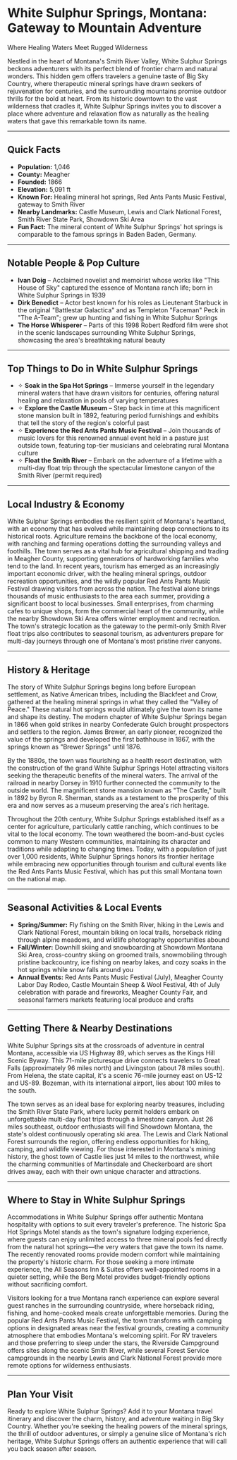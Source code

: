 # White Sulphur Springs, Montana: Gateway to Mountain Adventure
Where Healing Waters Meet Rugged Wilderness

Nestled in the heart of Montana's Smith River Valley, White Sulphur Springs beckons adventurers with its perfect blend of frontier charm and natural wonders. This hidden gem offers travelers a genuine taste of Big Sky Country, where therapeutic mineral springs have drawn seekers of rejuvenation for centuries, and the surrounding mountains promise outdoor thrills for the bold at heart. From its historic downtown to the vast wilderness that cradles it, White Sulphur Springs invites you to discover a place where adventure and relaxation flow as naturally as the healing waters that gave this remarkable town its name.

---

## Quick Facts

- **Population:** 1,046
- **County:** Meagher
- **Founded:** 1866
- **Elevation:** 5,091 ft
- **Known For:** Healing mineral hot springs, Red Ants Pants Music Festival, gateway to Smith River
- **Nearby Landmarks:** Castle Museum, Lewis and Clark National Forest, Smith River State Park, Showdown Ski Area
- **Fun Fact:** The mineral content of White Sulphur Springs' hot springs is comparable to the famous springs in Baden Baden, Germany.

---

## Notable People & Pop Culture

- **Ivan Doig** – Acclaimed novelist and memoirist whose works like "This House of Sky" captured the essence of Montana ranch life; born in White Sulphur Springs in 1939
- **Dirk Benedict** – Actor best known for his roles as Lieutenant Starbuck in the original "Battlestar Galactica" and as Templeton "Faceman" Peck in "The A-Team"; grew up hunting and fishing in White Sulphur Springs
- **The Horse Whisperer** – Parts of this 1998 Robert Redford film were shot in the scenic landscapes surrounding White Sulphur Springs, showcasing the area's breathtaking natural beauty

---

## Top Things to Do in White Sulphur Springs

- ✧ **Soak in the Spa Hot Springs** – Immerse yourself in the legendary mineral waters that have drawn visitors for centuries, offering natural healing and relaxation in pools of varying temperatures
- ✧ **Explore the Castle Museum** – Step back in time at this magnificent stone mansion built in 1892, featuring period furnishings and exhibits that tell the story of the region's colorful past
- ✧ **Experience the Red Ants Pants Music Festival** – Join thousands of music lovers for this renowned annual event held in a pasture just outside town, featuring top-tier musicians and celebrating rural Montana culture
- ✧ **Float the Smith River** – Embark on the adventure of a lifetime with a multi-day float trip through the spectacular limestone canyon of the Smith River (permit required)

---

## Local Industry & Economy

White Sulphur Springs embodies the resilient spirit of Montana's heartland, with an economy that has evolved while maintaining deep connections to its historical roots. Agriculture remains the backbone of the local economy, with ranching and farming operations dotting the surrounding valleys and foothills. The town serves as a vital hub for agricultural shipping and trading in Meagher County, supporting generations of hardworking families who tend to the land. In recent years, tourism has emerged as an increasingly important economic driver, with the healing mineral springs, outdoor recreation opportunities, and the wildly popular Red Ants Pants Music Festival drawing visitors from across the nation. The festival alone brings thousands of music enthusiasts to the area each summer, providing a significant boost to local businesses. Small enterprises, from charming cafes to unique shops, form the commercial heart of the community, while the nearby Showdown Ski Area offers winter employment and recreation. The town's strategic location as the gateway to the permit-only Smith River float trips also contributes to seasonal tourism, as adventurers prepare for multi-day journeys through one of Montana's most pristine river canyons.

---

## History & Heritage

The story of White Sulphur Springs begins long before European settlement, as Native American tribes, including the Blackfeet and Crow, gathered at the healing mineral springs in what they called the "Valley of Peace." These natural hot springs would ultimately give the town its name and shape its destiny. The modern chapter of White Sulphur Springs began in 1866 when gold strikes in nearby Confederate Gulch brought prospectors and settlers to the region. James Brewer, an early pioneer, recognized the value of the springs and developed the first bathhouse in 1867, with the springs known as "Brewer Springs" until 1876.

By the 1880s, the town was flourishing as a health resort destination, with the construction of the grand White Sulphur Springs Hotel attracting visitors seeking the therapeutic benefits of the mineral waters. The arrival of the railroad in nearby Dorsey in 1910 further connected the community to the outside world. The magnificent stone mansion known as "The Castle," built in 1892 by Byron R. Sherman, stands as a testament to the prosperity of this era and now serves as a museum preserving the area's rich heritage.

Throughout the 20th century, White Sulphur Springs established itself as a center for agriculture, particularly cattle ranching, which continues to be vital to the local economy. The town weathered the boom-and-bust cycles common to many Western communities, maintaining its character and traditions while adapting to changing times. Today, with a population of just over 1,000 residents, White Sulphur Springs honors its frontier heritage while embracing new opportunities through tourism and cultural events like the Red Ants Pants Music Festival, which has put this small Montana town on the national map.

---

## Seasonal Activities & Local Events

- **Spring/Summer:** Fly fishing on the Smith River, hiking in the Lewis and Clark National Forest, mountain biking on local trails, horseback riding through alpine meadows, and wildlife photography opportunities abound
- **Fall/Winter:** Downhill skiing and snowboarding at Showdown Montana Ski Area, cross-country skiing on groomed trails, snowmobiling through pristine backcountry, ice fishing on nearby lakes, and cozy soaks in the hot springs while snow falls around you
- **Annual Events:** Red Ants Pants Music Festival (July), Meagher County Labor Day Rodeo, Castle Mountain Sheep & Wool Festival, 4th of July celebration with parade and fireworks, Meagher County Fair, and seasonal farmers markets featuring local produce and crafts

---

## Getting There & Nearby Destinations

White Sulphur Springs sits at the crossroads of adventure in central Montana, accessible via US Highway 89, which serves as the Kings Hill Scenic Byway. This 71-mile picturesque drive connects travelers to Great Falls (approximately 96 miles north) and Livingston (about 78 miles south). From Helena, the state capital, it's a scenic 76-mile journey east on US-12 and US-89. Bozeman, with its international airport, lies about 100 miles to the south.

The town serves as an ideal base for exploring nearby treasures, including the Smith River State Park, where lucky permit holders embark on unforgettable multi-day float trips through a limestone canyon. Just 26 miles southeast, outdoor enthusiasts will find Showdown Montana, the state's oldest continuously operating ski area. The Lewis and Clark National Forest surrounds the region, offering endless opportunities for hiking, camping, and wildlife viewing. For those interested in Montana's mining history, the ghost town of Castle lies just 14 miles to the northwest, while the charming communities of Martinsdale and Checkerboard are short drives away, each with their own unique character and attractions.

---

## Where to Stay in White Sulphur Springs

Accommodations in White Sulphur Springs offer authentic Montana hospitality with options to suit every traveler's preference. The historic Spa Hot Springs Motel stands as the town's signature lodging experience, where guests can enjoy unlimited access to three mineral pools fed directly from the natural hot springs—the very waters that gave the town its name. The recently renovated rooms provide modern comfort while maintaining the property's historic charm. For those seeking a more intimate experience, the All Seasons Inn & Suites offers well-appointed rooms in a quieter setting, while the Berg Motel provides budget-friendly options without sacrificing comfort.

Visitors looking for a true Montana ranch experience can explore several guest ranches in the surrounding countryside, where horseback riding, fishing, and home-cooked meals create unforgettable memories. During the popular Red Ants Pants Music Festival, the town transforms with camping options in designated areas near the festival grounds, creating a community atmosphere that embodies Montana's welcoming spirit. For RV travelers and those preferring to sleep under the stars, the Riverside Campground offers sites along the scenic Smith River, while several Forest Service campgrounds in the nearby Lewis and Clark National Forest provide more remote options for wilderness enthusiasts.

---

## Plan Your Visit

Ready to explore White Sulphur Springs? Add it to your Montana travel itinerary and discover the charm, history, and adventure waiting in Big Sky Country. Whether you're seeking the healing powers of the mineral springs, the thrill of outdoor adventures, or simply a genuine slice of Montana's rich heritage, White Sulphur Springs offers an authentic experience that will call you back season after season.
